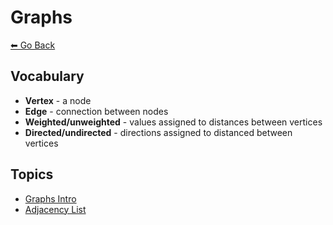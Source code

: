# Graphs
[⬅ Go Back](/README.md)

## Vocabulary
- **Vertex** - a node
- **Edge** - connection between nodes
- **Weighted/unweighted** - values assigned to distances between vertices
- **Directed/undirected** - directions assigned to distanced between vertices

## Topics
- [Graphs Intro](./data-structures/graphs-intro.md)
- [Adjacency List](./data-structures/graph-adjacency-list.md)